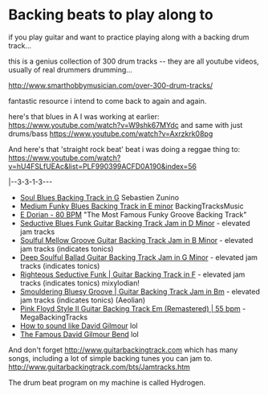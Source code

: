 # Backing beats to play along to

if you play guitar and want to practice playing along with a backing drum track... 

this is a genius collection of 300 drum tracks -- they are all youtube videos, usually of real drummers drumming...

http://www.smarthobbymusician.com/over-300-drum-tracks/


fantastic resource i intend to come back to again and again.


here's that blues in A I was working at earlier: <https://www.youtube.com/watch?v=W9shk67MYdc>
and same with just drums/bass <https://www.youtube.com/watch?v=Axrzkrk08pg>

And here's that 'straight rock beat' beat i was doing a reggae thing to: <https://www.youtube.com/watch?v=hU4FSLfUEAc&list=PLF990399ACFD0A190&index=56>

   |--3-3-1-3---
   
* [Soul Blues Backing Track in G](https://www.youtube.com/watch?v=SqcuZ-XW0cM)  Sebastien Zunino
* [Medium Funky Blues Backing Track in E minor](https://www.youtube.com/watch?v=8G85LVGDkqo) BackingTracksMusic
* [E Dorian - 80 BPM](https://www.youtube.com/watch?v=eSsnL4l7IwI) "The Most Famous Funky Groove Backing Track"
* [Seductive Blues Funk Guitar Backing Track Jam in D Minor](https://www.youtube.com/watch?v=tWOsXCKAG60) - elevated jam tracks
* [Soulful Mellow Groove Guitar Backing Track Jam in B Minor](https://www.youtube.com/watch?v=QLiLE_u_7QY) - elevated jam tracks (indicates tonics)
* [Deep Soulful Ballad Guitar Backing Track Jam in G Minor](https://www.youtube.com/watch?v=T2nL5-v7HbQ) - elevated jam tracks (indicates tonics)
* [Righteous Seductive Funk | Guitar Backing Track in F](https://www.youtube.com/watch?v=_rMI23M3XW0) - elevated jam tracks (indicates tonics) mixylodian!
* [Smouldering Bluesy Groove | Guitar Backing Track Jam in Bm](https://www.youtube.com/watch?v=AfN7tkLFd8E) - elevated jam tracks (indicates tonics) (Aeolian)
* [Pink Floyd Style II Guitar Backing Track Em (Remastered) | 55 bpm](https://www.youtube.com/watch?v=pl8JugCg2eY) - MegaBackingTracks 
* [How to sound like David Gilmour](https://www.youtube.com/watch?v=bPzVx3q9UtI) lol
* [The Famous David Gilmour Bend](https://www.youtube.com/watch?v=26yzbSvQOGo) lol




And don't forget <http://www.guitarbackingtrack.com> which has many songs, including a lot of simple backing tunes you can jam to. <http://www.guitarbackingtrack.com/bts/Jamtracks.htm>

The drum beat program on my machine is called Hydrogen.